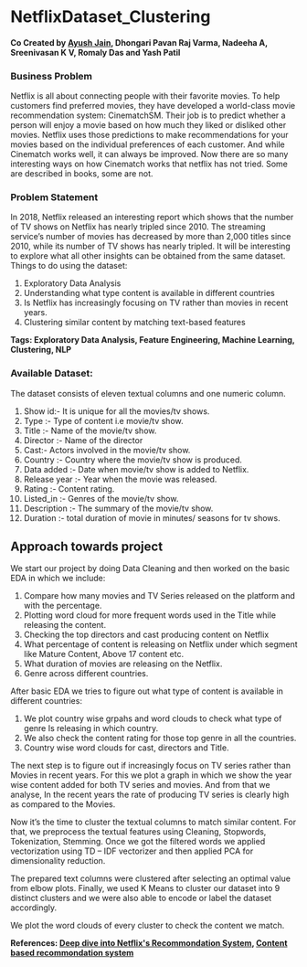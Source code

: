 # NetflixDataset_Clustering
#### Co Created by [Ayush Jain](https://www.linkedin.com/in/ayush-jain-290b5a141/), Dhongari Pavan Raj Varma, Nadeeha A, Sreenivasan K V, Romaly Das and Yash Patil
<h3> Business Problem </h3>
Netflix is all about connecting people with their favorite movies. To help customers find preferred movies, they have developed a world-class movie recommendation system: CinematchSM. Their job is to predict whether a person will enjoy a movie based on how much they liked or disliked other movies. Netflix uses those predictions to make recommendations for your movies based on the individual preferences of each customer. And while Cinematch works well, it can always be improved. Now there are so many interesting ways on how Cinematch works that netflix has not tried. Some are described in books, some are not. 

<h3> Problem Statement </h3> 
In 2018, Netflix released an interesting report which shows that the number of TV shows on Netflix has nearly tripled since 2010. The streaming service’s number of movies has decreased by more than 2,000 titles since 2010, while its number of TV shows has nearly tripled. It will be interesting to explore what all other insights can be obtained from the same dataset. Things to do using the dataset: 

1. Exploratory Data Analysis
2. Understanding what type content is available in different countries
3. Is Netflix has increasingly focusing on TV rather than movies in recent years.
4. Clustering similar content by matching text-based features

<b> Tags: Exploratory Data Analysis, Feature Engineering, Machine Learning, Clustering, NLP </b> 

<h3> Available Dataset: </h3>
The dataset consists of  eleven  textual columns and one numeric column.

1. Show id:- It is unique for all the movies/tv shows.
2. Type :- Type of content i.e movie/tv show.
3. Title :- Name of the movie/tv show.
4. Director :- Name of the director
5. Cast:- Actors involved in the movie/tv show.
6. Country :- Country where the movie/tv show is produced.
7. Data added :- Date when movie/tv show is added to Netflix.
8. Release year :- Year when the movie was released.
9. Rating :- Content rating.
10. Listed_in :- Genres of the movie/tv show.
11. Description :- The summary of the movie/tv show.
12. Duration :- total duration of movie in minutes/ seasons for tv shows.

## Approach towards project 
We start our project by doing Data Cleaning and then worked on the basic EDA in which we include: 

1. Compare how many movies and TV Series released on the platform and with the percentage. 
2. Plotting word cloud for more frequent words used in the Title while releasing the content. 
3. Checking the top directors and cast producing content on Netflix 
4. What percentage of content is releasing on Netflix under which segment like Mature Content, Above 17 content etc. 
5. What duration of movies are releasing on the Netflix. 
6. Genre across different countries. 


After basic EDA we tries to figure out what type of content is available in different countries: 

1. We plot country wise grpahs and word clouds to check what type of genre Is releasing in which country. 
2. We also check the content rating for those top genre in all the countries.
3. Country wise word clouds for cast, directors and Title. 


The next step is to figure out if increasingly focus on TV series rather than Movies in recent years. For this we plot a graph in which we show the year wise content added for both TV series and movies. And from that we analyse, In the recent years the rate of producing TV series is clearly high as compared to the Movies.

Now it’s the time to cluster the textual columns to match similar content. For that, we preprocess the textual features using Cleaning, Stopwords, Tokenization, Stemming. Once we got the filtered words we applied vectorization using TD – IDF vectorizer and then applied PCA for dimensionality reduction. 

The prepared text columns were clustered after selecting an optimal value from elbow plots. Finally, we used K Means to cluster our dataset into 9 distinct clusters and we were also able to encode or label the dataset accordingly.

We plot the word clouds of every cluster to check the content we match. 

<b> References: [Deep dive into Netflix's Recommondation System](https://towardsdatascience.com/deep-dive-into-netflixs-recommender-system-341806ae3b48), [Content based recommondation system](https://www.offerzen.com/blog/how-to-build-a-content-based-recommender-system-for-your-product)</b>

